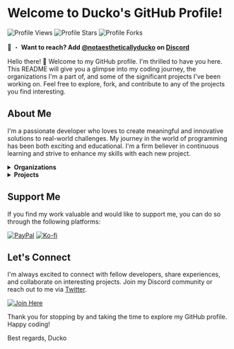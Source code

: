 # Welcome to Ducko's GitHub Profile!

![Profile Views](https://komarev.com/ghpvc/?username=notaestheticallyducko&style=for-the-badge)
![Profile Stars](https://img.shields.io/badge/dynamic/json?&label=Total%20Stars&style=for-the-badge&query=%24.stars&url=https://api.github-star-counter.workers.dev/user/notaestheticallyducko)
![Profile Forks](https://img.shields.io/badge/dynamic/json?&label=Total%20Forks&style=for-the-badge&query=%24.forks&url=https://api.github-star-counter.workers.dev/user/notaestheticallyducko)

📩 ・ **Want to reach? Add [@notaestheticallyducko](https://discord.com/users/711712752246325343) on [Discord](https://discord.gg/75QR5duadJ)**

Hello there! 👋 Welcome to my GitHub profile. I'm thrilled to have you here. This README will give you a glimpse into my coding journey, the organizations I'm a part of, and some of the significant projects I've been working on. Feel free to explore, fork, and contribute to any of the projects you find interesting.

## About Me

I'm a passionate developer who loves to create meaningful and innovative solutions to real-world challenges. My journey in the world of programming has been both exciting and educational. I'm a firm believer in continuous learning and strive to enhance my skills with each new project.

<details>
<summary><strong>Organizations</strong></summary>

### [Sapphire Development](https://github.com/SapphDevelopment)

- **Role:** Lead Developer & Founder
- **Duration:** 01/04/23 - Present

Sapphire Developers is a team of dedicated bot developers specializing in Discord bots and web bots. Our mission is to create brilliant, intelligent, and trustworthy solutions that enhance user experiences. We chose the name "Sapphire Developers" to reflect our commitment to excellence and the qualities associated with the precious gemstone, such as brilliance, wisdom, and trust.

### [Good Vibes Only](https://github.com/gvobot)

- **Role:** Lead Developer & Founder
- **Duration:** 08/20/23 - Present

GVO is a new kind of bot for the modern servers. Lightning-fast performance meets powerful user experience.

</details>

<details>
<summary><strong>Projects</strong></summary>

Here are some of the significant projects I've worked on. Each project has been a unique learning experience, allowing me to grow as a developer.

### [Project Discord](https://github.com/ProjectDiscord)

- **Description:** Project Discord was initiated with the goal of making it easy for individuals and communities to integrate powerful and customizable bots into their Discord servers. Whether you're a server owner, a developer, or simply an enthusiast, you can benefit from the bots developed and shared by our community.
- **Role:** Founder, Lead Developer
- **Technologies Used:** TypeScript, JavaScript, discord.js, Prisma
- **Notable Contributions:** Still Working

<!-- ### [Project 2 Name](Link to the repository)

- **Description:** Briefly explain the project and its significance.
- **Role:** Your role in the project.
- **Technologies Used:** List the technologies used in this project.
- **Notable Contributions:** Mention specific areas or features you worked on that had a significant impact.
-->

</details>

## Support Me

If you find my work valuable and would like to support me, you can do so through the following platforms:

[![PayPal](https://img.shields.io/badge/Paypal-Donate?style=for-the-badge&logo=paypal&label=Donate&color=008cd4)](https://paypal.me/sapphiredevs)
[![Ko-fi](https://img.shields.io/badge/Kofi-Support?style=for-the-badge&logo=kofi&label=Support&color=ff5e5b)](https://ko-fi.com/J3J1FVEH0)

## Let's Connect

I'm always excited to connect with fellow developers, share experiences, and collaborate on interesting projects. Join my Discord community or reach out to me via [Twitter](https://twitter.com/duckodas).

[![Join Here](https://img.shields.io/badge/Discord-Join?style=for-the-badge&logo=discord&label=Join&color=5865f2)](https://discord.gg/75QR5duadJ)

Thank you for stopping by and taking the time to explore my GitHub profile. Happy coding!

Best regards, Ducko
